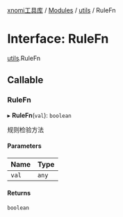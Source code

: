 [xnomi工具库](../README.md) / [Modules](../modules.md) / [utils](../modules/utils.md) / RuleFn

# Interface: RuleFn

[utils](../modules/utils.md).RuleFn

## Callable

### RuleFn

▸ **RuleFn**(`val`): `boolean`

规则检验方法

#### Parameters

| Name | Type |
| :------ | :------ |
| `val` | `any` |

#### Returns

`boolean`
